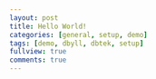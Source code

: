 ```yaml
---
layout: post
title: Hello World!
categories: [general, setup, demo]
tags: [demo, dbyll, dbtek, setup]
fullview: true
comments: true
---
```


